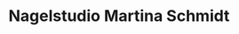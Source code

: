---
title: "Nagelstudio Martina Schmidt"
url: /kraichtal/nagelstudio-martina-schmidt/
shop: Kosmetik
---